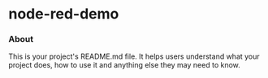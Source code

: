 node-red-demo
=============

### About

This is your project's README.md file. It helps users understand what your
project does, how to use it and anything else they may need to know.
